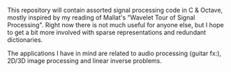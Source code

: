 This repository will contain assorted signal processing code in C & Octave,
mostly inspired by my reading of Mallat's "Wavelet Tour of Signal Processing".
Right now there is not much useful for anyone else, but I hope to get a bit more
involved with sparse representations and redundant dictionaries.

The applications I have in mind are related to audio processing (guitar fx:),
2D/3D image processing and linear inverse problems.
